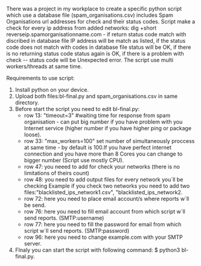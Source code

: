 There was a project in my workplace to create a specific python script which use a database file (spam_organisations.csv) includes Spam Organisations url addresses for check and their status codes. 
Script make a check for every ip address from added networks: dig +short reverseip.spamorganisationname.com - if return status code match with discribed in database file IP address will be match as listed, if the status code does not match with codes in database file status will be OK, if there is no returning status code status again is OK, if there is a problem with check -- status code will be Unexpected error.
The script use multi workers/threads at same time.

Requirements to use script:

1. Install python on your device.
2. Upload both files:bl-final.py and spam_organisations.csv in same directory.
3. Before start the script you need to edit bl-final.py:
   - row 13: "timeout=3"  #waiting time for response from spam organisation - can put big number if you have problem with you Internet service (higher number if you have higher ping or package loose).
   - row 33: "max_workers=100" set number of simultaneously proccess at same time - by default is 100.If you have perfect internet connection and you have more than 8 Cores you can change to bigger number (Script use mostly CPU).
   - row 47: you neeed to add for check your networks (there is no limitations of theirs count)
   - row 48: you need to add output files for every network you`ll be checking Example if you check two networks you need to add two files:"blacklisted_ips_network1.csv", "blacklisted_ips_network2.
   - row 72: here you need to place email account/s where reports w`ll be send.
   - row 76: here you need to fill email account from which script w`ll send reports.  (SMTP:username)
   - row 77: here you need to fill the password for email from which script w`ll send reports. (SMTP:password)
   - row 96: here you need to change example.com with your SMTP server.
4. FInaly you can start the script with following command: $ python3 bl-final.py.
